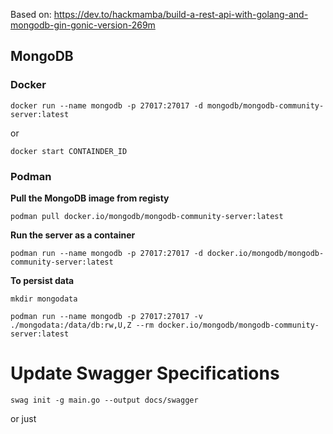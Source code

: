 Based on: https://dev.to/hackmamba/build-a-rest-api-with-golang-and-mongodb-gin-gonic-version-269m



## MongoDB
### Docker
```
docker run --name mongodb -p 27017:27017 -d mongodb/mongodb-community-server:latest
```
or
```
docker start CONTAINDER_ID
```
### Podman
**Pull the MongoDB image from registy**
```
podman pull docker.io/mongodb/mongodb-community-server:latest
```
**Run the server as a container**
```
podman run --name mongodb -p 27017:27017 -d docker.io/mongodb/mongodb-community-server:latest
```
**To persist data**
```
mkdir mongodata

podman run --name mongodb -p 27017:27017 -v ./mongodata:/data/db:rw,U,Z --rm docker.io/mongodb/mongodb-community-server:latest
```

# Update Swagger Specifications
```
swag init -g main.go --output docs/swagger
```

or just

```

```